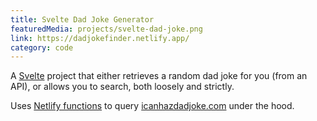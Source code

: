 ```yaml
---
title: Svelte Dad Joke Generator
featuredMedia: projects/svelte-dad-joke.png
link: https://dadjokefinder.netlify.app/
category: code
---
```


A [Svelte](https://svelte.dev) project that either retrieves a random dad joke for you (from an API), or allows you to search, both loosely and strictly.

Uses [Netlify functions](https://docs.netlify.com/functions/overview/) to query [icanhazdadjoke.com](https://icanhazdadjoke.com/) under the hood.
